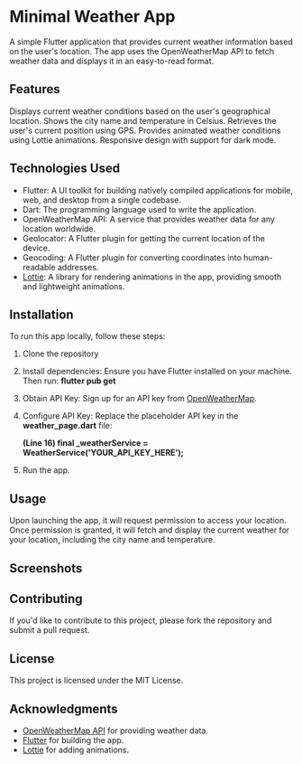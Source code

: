 # Minimal Weather App
A simple Flutter application that provides current weather information based on the user's location. The app uses the OpenWeatherMap API to fetch weather data and displays it in an easy-to-read format.

## Features
Displays current weather conditions based on the user's geographical location.
Shows the city name and temperature in Celsius.
Retrieves the user's current position using GPS.
Provides animated weather conditions using Lottie animations.
Responsive design with support for dark mode.

## Technologies Used
- Flutter: A UI toolkit for building natively compiled applications for mobile, web, and desktop from a single codebase.
- Dart: The programming language used to write the application.
- OpenWeatherMap API: A service that provides weather data for any location worldwide.
- Geolocator: A Flutter plugin for getting the current location of the device.
- Geocoding: A Flutter plugin for converting coordinates into human-readable addresses.
-  [Lottie](https://lottiefiles.com/): A library for rendering animations in the app, providing smooth and lightweight animations.


## Installation
To run this app locally, follow these steps:
1. Clone the repository
2. Install dependencies: Ensure you have Flutter installed on your machine. Then run: **flutter pub get**
3. Obtain API Key: Sign up for an API key from [OpenWeatherMap](https://openweathermap.org/).
4. Configure API Key: Replace the placeholder API key in the **weather_page.dart** file:
   
   **(Line 16) final _weatherService = WeatherService('YOUR_API_KEY_HERE');**
6. Run the app.


## Usage
Upon launching the app, it will request permission to access your location. Once permission is granted, it will fetch and display the current weather for your location, including the city name and temperature.

## Screenshots


## Contributing
If you'd like to contribute to this project, please fork the repository and submit a pull request.

## License
This project is licensed under the MIT License.

## Acknowledgments
- [OpenWeatherMap API](https://openweathermap.org/) for providing weather data.
- [Flutter](https://flutter.dev/) for building the app.
- [Lottie](https://lottiefiles.com/) for adding animations.

